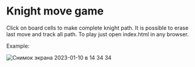 # Knight move game

Click on board cells to make complete knight path. It is possible to erase last move and track all path. To play just open index.html in any browser.

Example:

![Снимок экрана 2023-01-10 в 14 34 34](https://user-images.githubusercontent.com/15854870/211615487-2f1abf6a-1d40-4c95-8de4-9bad52a1ecd5.png)
